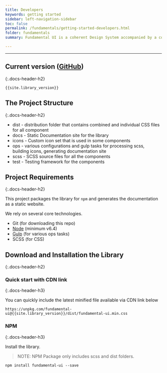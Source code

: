 ```yaml
---
title: Developers
keywords: getting started
sidebar: left-navigation-sidebar
toc: false
permalink: /fundamentals/getting-started-developers.html
folder: fundamentals
summary: Fundamental UI is a coherent Design System accompanied by a collection of HTML/CSS Components. Consumable as a library that can be used independently of the Front-End Technology or Framework. It is used to build Modern User Experiences for Products with the SAP look and feel.

---
```


<hr>

## Current version ([GitHub](https://github.com/SAP/fundamental/releases))
{:.docs-header-h2}

````
{{site.library_version}}
````


## The Project Structure
{:.docs-header-h2}

* dist - distribution folder that contains combined and individual CSS files for all component
* docs - Static Documentation site for the library
* icons - Custom icon set that is used in some components
* ops - various configurations and gulp tasks for processing scss, building icons, generating documentation site
* scss - SCSS source files for all the components
* test - Testing framework for the components


## Project Requirements
{:.docs-header-h2}

This project packages the library for `npm` and generates the documentation as a static website.

We rely on several core technologies.

* Git (for downloading this repo)
* [Node](https://nodejs.org/) (minimum v6.4)
* [Gulp](https://gulpjs.com/) (for various ops tasks)
* SCSS (for CSS)

## Download and Installation the Library
{:.docs-header-h2}

### Quick start with CDN link
{:.docs-header-h3}

You can quickly include the latest minified file available via CDN link below

```
https://unpkg.com/fundamental-ui@{{site.library_version}}/dist/fundamental-ui.min.css
```

### NPM
{:.docs-header-h3}

Install the library.

> NOTE:  NPM Package only includes scss and dist folders.

````
npm install fundamental-ui --save
````
